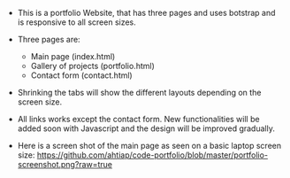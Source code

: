 * This is a portfolio Website, that has three pages and uses botstrap and is responsive to all screen sizes.

* Three pages are:
    * Main page (index.html)
    * Gallery of projects (portfolio.html)
    * Contact form (contact.html)

* Shrinking the tabs will show the different layouts depending on the screen size.

* All links works except the contact form. New functionalities will be added soon with Javascript and the design will be improved gradually.

* Here is a screen shot of the main page as seen on a basic laptop screen size: https://github.com/ahtiap/code-portfolio/blob/master/portfolio-screenshot.png?raw=true


